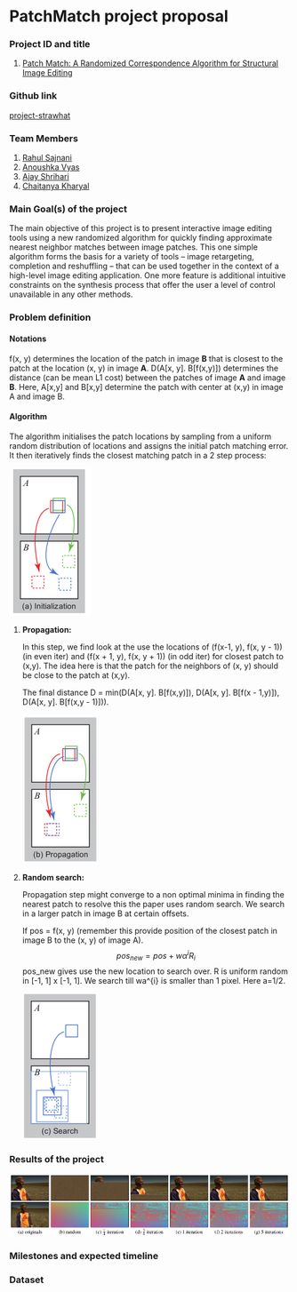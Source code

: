 # PatchMatch project proposal

### Project ID and title
1. [Patch Match: A Randomized Correspondence Algorithm for Structural Image Editing ](https://gfx.cs.princeton.edu/pubs/Barnes_2009_PAR/patchmatch.pdf)

### Github link
[project-strawhat](https://github.com/Digital-Image-Processing-IIITH/project-strawhat)

### Team Members
1. [Rahul Sajnani](https://github.com/RahulSajnani)
2. [Anoushka Vyas](https://github.com/AnoushkaVyas)
3. [Ajay Shrihari](https://github.com/AjayShrihari)
4. [Chaitanya Kharyal](https://github.com/kharyal)

### Main Goal(s) of the project
The main objective of this project is to present interactive image editing tools using a new randomized algorithm for quickly finding approximate nearest neighbor matches between image patches. This one simple algorithm forms the basis for a variety of tools – image retargeting, completion and reshuffling – that can be used together in the context of a high-level image editing application. One more feature is additional intuitive constraints on the synthesis process that offer the user a level of control unavailable in any other methods.

### Problem definition

#### Notations

f(x, y) determines the location of the patch in image **B** that is closest to the patch at the location (x, y) in image **A**. D(A[x, y]. B[f(x,y)]) determines the distance (can be mean L1 cost)  between the patches of image **A** and image **B**. Here, A[x,y] and B[x,y] determine the patch with center at (x,y) in image A and image B.

#### Algorithm

The algorithm initialises the patch locations by sampling from a uniform random distribution of locations and assigns the initial patch matching error. It then iteratively finds the closest matching patch in a 2 step process:

![Initialization](./images/initialization.png)

1. **Propagation:**

   In this step, we find look at the use the locations of (f(x-1, y), f(x, y - 1)) (in even iter) and (f(x + 1, y), f(x, y + 1)) (in odd iter) for closest patch to (x,y). The idea here is that the patch for the neighbors of (x, y) should be close to the patch at (x,y). 

   The final distance D = min(D(A[x, y]. B[f(x,y)]), D(A[x, y]. B[f(x - 1,y)]), D(A[x, y]. B[f(x,y - 1)])).  

   ![Propagation](./images/propagation.png)

2. **Random search:**

   Propagation step might converge to a non optimal minima in finding the nearest patch to resolve this the paper uses random search. We search in a larger patch in image B at certain offsets. 

   If pos = f(x, y) (remember this provide position of the closest patch in image B to the (x, y) of image A). 
   $$
   pos_{new} = pos + w\alpha^{i}R_{i}
   $$
   pos_new gives use the new location to search over. R is uniform random in [-1, 1] x [-1, 1]. We search till wa^{i} is smaller than 1 pixel. Here a=1/2.

   ![Random search](./images/search.png)

   

### Results of the project

![Paper result](./images/result_paper.png)





### Milestones and expected timeline

### Dataset
